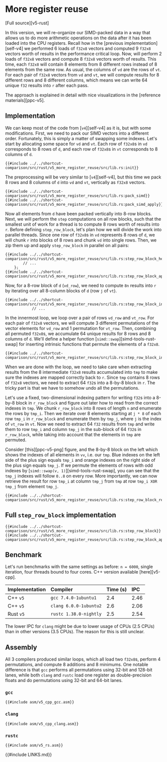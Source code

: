 # More register reuse
[Full source][v5-rust]

In this version, we will re-organize our SIMD-packed data in a way that allows us to do more arithmetic operations on the data after it has been loaded into the CPU registers.
Recall how in the [previous implementation][self-v4] we performed 6 loads of `f32x8` vectors and computed 9 `f32x8` vectors worth of results in the performance critical loop.
Now, will perform 2 loads of `f32x8` vectors and compute 8 `f32x8` vectors worth of results.
This time, each `f32x8` will contain 8 elements from 8 different rows instead of 8 elements from the same row.
As usual, the columns of `vd` are the rows of `vt`.
For each pair of `f32x8` vectors from `vd` and `vt`, we will compute results for 8 different rows and 8 different columns, which means we can write 64 unique `f32` results into `r` after each pass.

The approach is explained in detail with nice visualizations in the [reference materials][ppc-v5].

## Implementation

We can keep most of the code from [`v4`][self-v4] as it is, but with some modifications.
First, we need to pack our SIMD vectors into a different order.
Fortunately, this is simply a matter of swapping some indexes.
Let's start by allocating some space for `vd` and `vt`.
Each row of `f32x8`s in `vd` corresponds to 8 rows of `d`, and each row of `f32x8`s in `vt` corresponds to 8 columns of `d`.
```rust,no_run,noplaypen
{{#include ../../shortcut-comparison/src/rust/v5_more_register_reuse/src/lib.rs:init}}
```
The preprocessing will be very similar to [`v4`][self-v4], but this time we pack 8 rows and 8 columns of `d` into `vd` and `vt`, vertically as `f32x8` vectors.
```rust,no_run,noplaypen
{{#include ../../shortcut-comparison/src/rust/v5_more_register_reuse/src/lib.rs:pack_simd}}
{{#include ../../shortcut-comparison/src/rust/v5_more_register_reuse/src/lib.rs:pack_simd_apply}}
```
Now all elements from `d` have been packed vertically into 8-row blocks.
Next, we will perform the `step` computations on all row blocks, such that the smallest unit of work for a thread is to compute 8 rows worth of results into `r`.
Before defining `step_row_block`, let's plan how we will divide the work into parallel threads.
Since one row of `f32x8`s in `vd` represents 8 rows of `d`, we will chunk `r` into blocks of 8 rows and chunk `vd` into single rows.
Then, we zip them up and apply `step_row_block` in parallel on all pairs:
```rust,no_run,noplaypen
{{#include ../../shortcut-comparison/src/rust/v5_more_register_reuse/src/lib.rs:step_row_block_header}}
        // ...
    };
{{#include ../../shortcut-comparison/src/rust/v5_more_register_reuse/src/lib.rs:step_row_block_apply}}
```
Now, for a 8-row block of `d` (`vd_row`), we need to compute `8n` results into `r` by iterating over all 8-column blocks of `d` (row `j` of `vt`).
```rust,no_run,noplaypen
{{#include ../../shortcut-comparison/src/rust/v5_more_register_reuse/src/lib.rs:step_row_block_init}}
            // ...
```
In the innermost loop, we loop over a pair of rows `vd_row` and `vt_row`.
For each pair of `f32x8` vectors, we will compute 3 different permutations of the vector elements for `vd_row` and 1 permutation for `vt_row`.
Then, combining all permuted `f32x8`s, we accumulate 64 unique results for 8 rows and 8 columns of `d`.
We'll define a helper function [`simd::swap`][simd-tools-rust-swap] for inserting intrinsic functions that permute the elements of a `f32x8`.
```rust,no_run,noplaypen
{{#include ../../shortcut-comparison/src/rust/v5_more_register_reuse/src/lib.rs:step_row_block_inner}}
```
When we are done with the loop, we need to take care when extracting results from the 8 intermediate `f32x8` results accumulated into `tmp` to make sure the indexes are mapped correctly back to `r`.
Since `tmp` contains 8 rows of `f32x8` vectors, we need to extract 64 `f32`s into a 8-by-8 block in `r`.
The tricky part is that we have to somehow undo all the permutations.

Let's use a fixed, two-dimensional indexing pattern for writing `f32`s into a 8-by-8 block in `r_row_block` and figure out later how to read from the correct indexes in `tmp`.
We chunk `r_row_block` into 8 rows of length `n` and enumerate the rows by `tmp_i`.
Then we iterate over 8 elements starting at `j * 8` of each row `tmp_i` in `r_row_block` and enumerate them by `tmp_j`, where `j` is the index of `vt_row` in `vt`.
Now we need to extract 64 `f32` results from `tmp` and write them to row `tmp_i` and column `tmp_j` in the sub-block of 64 `f32`s in `r_row_block`, while taking into account that the elements in `tmp` are permuted.

Consider [this][ppc-v5-png] figure, and the 8-by-8 block on the left which shows the indexes of all elements in `vv`, i.e. our `tmp`.
Blue indexes on the left side of the plus sign equals `tmp_i` and orange indexes on the right side of the plus sign equals `tmp_j`.
If we permute the elements of rows with odd indexes by [`simd::swap(v, 1)`][simd-tools-rust-swap], you can see that the `tmp_j` indexes will follow `0..8` on every row.
More importantly, we can now retrieve the result for row `tmp_i` at column `tmp_j` from `tmp` at row `tmp_i XOR tmp_j` from element `tmp_j`.

```rust,no_run,noplaypen
{{#include ../../shortcut-comparison/src/rust/v5_more_register_reuse/src/lib.rs:step_row_block_results}}
```

## Full `step_row_block` implementation

```rust,no_run,noplaypen
{{#include ../../shortcut-comparison/src/rust/v5_more_register_reuse/src/lib.rs:step_row_block}}
{{#include ../../shortcut-comparison/src/rust/v5_more_register_reuse/src/lib.rs:step_row_block_apply}}
```


## Benchmark

Let's run benchmarks with the same settings as before: `n = 6000`, single iteration, four threads bound to four cores.
C++ version available [here][v5-cpp].

Implementation | Compiler | Time (s) | IPC
:------|:---------|:---------|:---------------
C++ `v5` | `gcc 7.4.0-1ubuntu1` | 2.4 | 2.46
C++ `v5` | `clang 6.0.0-1ubuntu2` | 2.6 | 2.06
Rust `v5` | `rustc 1.38.0-nightly` | 2.5 | 2.54

The lower IPC for `clang` might be due to lower usage of CPUs (2.5 CPUs) than in other versions (3.5 CPUs).
The reason for this is still unclear.

## Assembly

All 3 compilers produced similar loops, which all load two `f32x8`s, perform 4 permutations, and compute 8 additions and 8 minimums.
One notable difference is that `gcc` performs all permutations using 32-bit and 128-bit lanes, while both `clang` and `rustc` load one register as double-precision floats and do permutations using 32-bit and 64-bit lanes.

### `gcc`
```x86asm
{{#include asm/v5_cpp_gcc.asm}}
```

### `clang`
```x86asm
{{#include asm/v5_cpp_clang.asm}}
```

### `rustc`
```x86asm
{{#include asm/v5_rs.asm}}
```

{{#include LINKS.md}}
